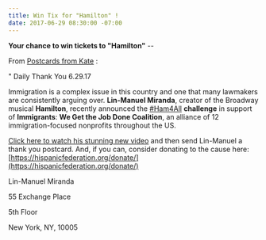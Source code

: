 ```yaml
---
title: Win Tix for "Hamilton" !
date: 2017-06-29 08:30:00 -07:00
---
```


**Your chance to win tickets to "Hamilton"** --



From [Postcards from Kate](https://www.postcardsfromkate.org/) :

"  Daily Thank You 6.29.17

Immigration is a complex issue in this country and one that many lawmakers are consistently arguing over. **Lin-Manuel Miranda**, creator of the Broadway musical **Hamilton**, recently announced the [#Ham4All](https://www.facebook.com/hashtag/ham4all?source=feed_text&story_id=583773388678340) **challenge** in support of **Immigrants**: **We Get the Job Done Coalition**, an alliance of 12 immigration-focused nonprofits throughout the US.

[Click here to watch his stunning new video](https://www.youtube.com/watch?v=6_35a7sn6ds) and then send Lin-Manuel a thank you postcard. And, if you can, consider donating to the cause here: [https://hispanicfederation.org/donate/](https://hispanicfederation.org/donate/)

Lin-Manuel Miranda

55 Exchange Place

5th Floor

New York, NY, 10005